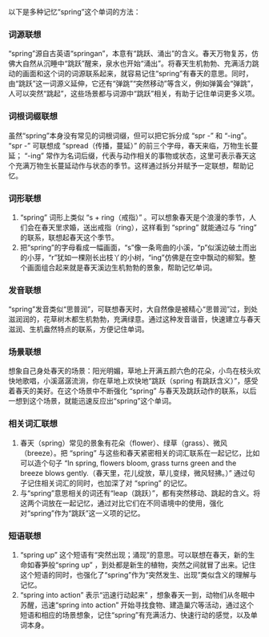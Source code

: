 以下是多种记忆“spring”这个单词的方法：

### 词源联想
“spring”源自古英语“springan”，本意有“跳跃、涌出”的含义。春天万物复苏，仿佛大自然从沉睡中“跳跃”醒来，泉水也开始“涌出”。将春天生机勃勃、充满活力跳动的画面和这个词的词源联系起来，就容易记住“spring”有春天的意思。同时，由“跳跃”这一词源义延伸，它还有“弹跳”“突然移动”等含义，例如弹簧会“弹跳”，人可以突然“跳起”，这些场景都与词源中“跳跃”相关，有助于记住单词更多义项。

### 词根词缀联想
虽然“spring”本身没有常见的词根词缀，但可以把它拆分成 “spr -” 和 “-ing”。 “spr -” 可联想成 “spread（传播，蔓延）” 的前三个字母，春天来临，万物生长蔓延； “-ing” 常作为名词后缀，代表与动作相关的事物或状态，这里可表示春天这个充满万物生长蔓延动作与状态的季节。这样通过拆分并赋予一定联想，帮助记忆。

### 词形联想
1. “spring” 词形上类似 “s + ring（戒指）” 。可以想象春天是个浪漫的季节，人们会在春天里求婚，送出戒指（ring），这样看到 “spring” 就能通过与 “ring” 的联系，联想起春天这个季节。
2. 把“spring”的字母看成一幅画面，“s”像一条弯曲的小溪，“p”似溪边破土而出的小芽，“r”犹如一棵刚长出枝丫的小树，“ing”仿佛是在空中飘动的柳絮。整个画面组合起来就是春天溪边生机勃勃的景象，帮助记忆单词。

### 发音联想
“spring”发音类似“思普润”，可联想春天时，大自然像是被精心“思普润”过，到处滋润润的，花草树木都生机勃勃，充满绿意。通过这种发音谐音，快速建立与春天滋润、生机盎然特点的联系，方便记住单词。

### 场景联想
想象自己身处春天的场景：阳光明媚，草地上开满五颜六色的花朵，小鸟在枝头欢快地歌唱，小溪潺潺流淌，你在草地上欢快地“跳跃（spring 有跳跃含义）”，感受着春天的美好。在这个场景中不断强化 “spring” 与春天及跳跃动作的联系，以后一想到这个场景，就能迅速反应出“spring”这个单词。

### 相关词汇联想
1. 春天（spring）常见的景象有花朵（flower）、绿草（grass）、微风（breeze）。把 “spring” 与这些和春天紧密相关的词汇联系在一起记忆，比如可以造个句子 “In spring, flowers bloom, grass turns green and the breeze blows gently.（春天里，花儿绽放，草儿变绿，微风轻拂。）” 通过句子记住相关词汇的同时，也加深了对 “spring” 的记忆。
2. 与“spring”意思相关的词还有“leap（跳跃）”，都有突然移动、跳起的含义。将这两个词放在一起记忆，通过对比它们在不同语境中的使用，强化对“spring”作为“跳跃”这一义项的记忆。

### 短语联想
1. “spring up” 这个短语有“突然出现；涌现”的意思。可以联想在春天，新的生命如春笋般“spring up” ，到处都是新生的植物，突然之间就冒了出来。记住这个短语的同时，也强化了“spring”作为“突然发生、出现”类似含义的理解与记忆。
2. “spring into action” 表示“迅速行动起来” ，想象春天一到，动物们从冬眠中苏醒，迅速“spring into action” 开始寻找食物、建造巢穴等活动，通过这个短语和相应的场景想象，记住“spring”有充满活力、快速行动的感觉，以及单词本身。 